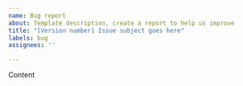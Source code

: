 ```yaml
---
name: Bug report
about: Template description, create a report to help us improve
title: "[Version number] Issue subject goes here"
labels: bug
assignees: ''

---
```


Content
